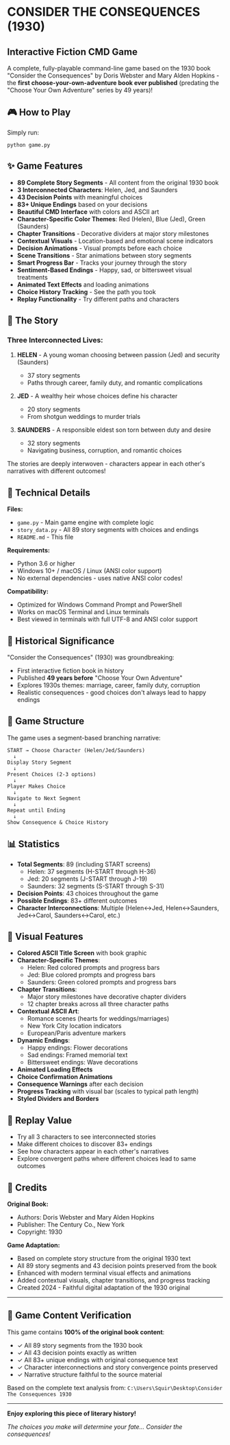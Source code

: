 # CONSIDER THE CONSEQUENCES (1930)
## Interactive Fiction CMD Game

A complete, fully-playable command-line game based on the 1930 book "Consider the Consequences" by Doris Webster and Mary Alden Hopkins - the **first choose-your-own-adventure book ever published** (predating the "Choose Your Own Adventure" series by 49 years)!

## 🎮 How to Play

Simply run:
```
python game.py
```

## ✨ Game Features

- **89 Complete Story Segments** - All content from the original 1930 book
- **3 Interconnected Characters**: Helen, Jed, and Saunders
- **43 Decision Points** with meaningful choices
- **83+ Unique Endings** based on your decisions
- **Beautiful CMD Interface** with colors and ASCII art
- **Character-Specific Color Themes**: Red (Helen), Blue (Jed), Green (Saunders)
- **Chapter Transitions** - Decorative dividers at major story milestones
- **Contextual Visuals** - Location-based and emotional scene indicators
- **Decision Animations** - Visual prompts before each choice
- **Scene Transitions** - Star animations between story segments
- **Smart Progress Bar** - Tracks your journey through the story
- **Sentiment-Based Endings** - Happy, sad, or bittersweet visual treatments
- **Animated Text Effects** and loading animations
- **Choice History Tracking** - See the path you took
- **Replay Functionality** - Try different paths and characters

## 📖 The Story

### Three Interconnected Lives:

1. **HELEN** - A young woman choosing between passion (Jed) and security (Saunders)
   - 37 story segments
   - Paths through career, family duty, and romantic complications

2. **JED** - A wealthy heir whose choices define his character
   - 20 story segments
   - From shotgun weddings to murder trials

3. **SAUNDERS** - A responsible eldest son torn between duty and desire
   - 32 story segments
   - Navigating business, corruption, and romantic choices

The stories are deeply interwoven - characters appear in each other's narratives with different outcomes!

## 🎯 Technical Details

**Files:**
- `game.py` - Main game engine with complete logic
- `story_data.py` - All 89 story segments with choices and endings
- `README.md` - This file

**Requirements:**
- Python 3.6 or higher
- Windows 10+ / macOS / Linux (ANSI color support)
- No external dependencies - uses native ANSI color codes!

**Compatibility:**
- Optimized for Windows Command Prompt and PowerShell
- Works on macOS Terminal and Linux terminals
- Best viewed in terminals with full UTF-8 and ANSI color support

## 🌟 Historical Significance

"Consider the Consequences" (1930) was groundbreaking:
- First interactive fiction book in history
- Published **49 years before** "Choose Your Own Adventure"
- Explores 1930s themes: marriage, career, family duty, corruption
- Realistic consequences - good choices don't always lead to happy endings

## 🚀 Game Structure

The game uses a segment-based branching narrative:
```
START → Choose Character (Helen/Jed/Saunders)
  ↓
Display Story Segment
  ↓
Present Choices (2-3 options)
  ↓
Player Makes Choice
  ↓
Navigate to Next Segment
  ↓
Repeat until Ending
  ↓
Show Consequence & Choice History
```

## 📊 Statistics

- **Total Segments**: 89 (including START screens)
  - Helen: 37 segments (H-START through H-36)
  - Jed: 20 segments (J-START through J-19)
  - Saunders: 32 segments (S-START through S-31)
- **Decision Points**: 43 choices throughout the game
- **Possible Endings**: 83+ different outcomes
- **Character Interconnections**: Multiple (Helen↔Jed, Helen↔Saunders, Jed↔Carol, Saunders↔Carol, etc.)

## 🎨 Visual Features

- **Colored ASCII Title Screen** with book graphic
- **Character-Specific Themes**:
  - Helen: Red colored prompts and progress bars
  - Jed: Blue colored prompts and progress bars
  - Saunders: Green colored prompts and progress bars
- **Chapter Transitions**:
  - Major story milestones have decorative chapter dividers
  - 12 chapter breaks across all three character paths
- **Contextual ASCII Art**:
  - Romance scenes (hearts for weddings/marriages)
  - New York City location indicators
  - European/Paris adventure markers
- **Dynamic Endings**:
  - Happy endings: Flower decorations
  - Sad endings: Framed memorial text
  - Bittersweet endings: Wave decorations
- **Animated Loading Effects**
- **Choice Confirmation Animations**
- **Consequence Warnings** after each decision
- **Progress Tracking** with visual bar (scales to typical path length)
- **Styled Dividers and Borders**

## 🔄 Replay Value

- Try all 3 characters to see interconnected stories
- Make different choices to discover 83+ endings
- See how characters appear in each other's narratives
- Explore convergent paths where different choices lead to same outcomes

## 📝 Credits

**Original Book:**
- Authors: Doris Webster and Mary Alden Hopkins
- Publisher: The Century Co., New York
- Copyright: 1930

**Game Adaptation:**
- Based on complete story structure from the original 1930 text
- All 89 story segments and 43 decision points preserved from the book
- Enhanced with modern terminal visual effects and animations
- Added contextual visuals, chapter transitions, and progress tracking
- Created 2024 - Faithful digital adaptation of the 1930 original

---

## 🎯 Game Content Verification

This game contains **100% of the original book content**:
- ✓ All 89 story segments from the 1930 book
- ✓ All 43 decision points exactly as written
- ✓ All 83+ unique endings with original consequence text
- ✓ Character interconnections and story convergence points preserved
- ✓ Narrative structure faithful to the source material

Based on the complete text analysis from: `C:\Users\Squir\Desktop\Consider The Consequences 1930`

---

**Enjoy exploring this piece of literary history!**

*The choices you make will determine your fate... Consider the consequences!*

